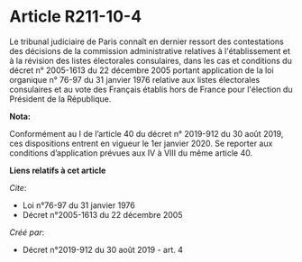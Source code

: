 # Article R211-10-4

Le tribunal judiciaire de Paris connaît en dernier ressort des contestations des décisions de la commission administrative
relatives à l'établissement et à la révision des listes électorales consulaires, dans les cas et conditions du décret n°
2005-1613 du 22 décembre 2005 portant application de la loi organique n° 76-97 du 31 janvier 1976 relative aux listes
électorales consulaires et au vote des Français établis hors de France pour l'élection du Président de la République.

**Nota:**

Conformément au I de l’article 40 du décret n° 2019-912 du 30 août 2019, ces dispositions entrent en vigueur le 1er janvier
2020. Se reporter aux conditions d’application prévues aux IV à VIII du même article 40.

**Liens relatifs à cet article**

_Cite_:

  - Loi n°76-97 du 31 janvier 1976
  - Décret n°2005-1613 du 22 décembre 2005

_Créé par_:

  - Décret n°2019-912 du 30 août 2019 - art. 4
